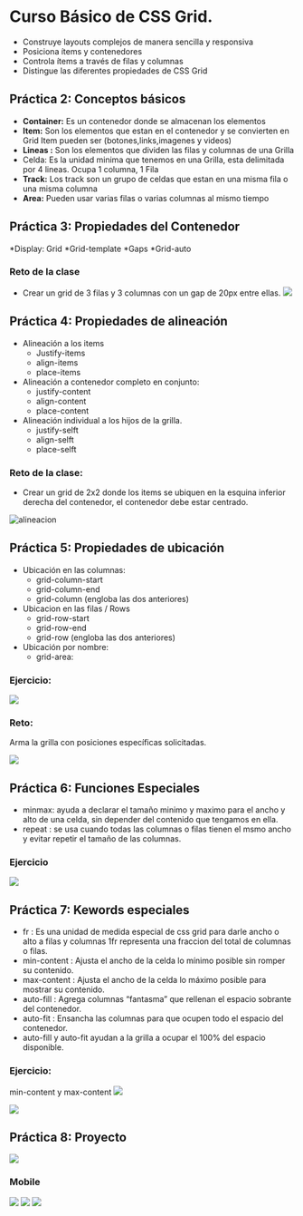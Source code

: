 # Curso Básico de CSS Grid.

- Construye layouts complejos de manera sencilla y responsiva
- Posiciona ítems y contenedores
- Controla ítems a través de filas y columnas
- Distingue las diferentes propiedades de CSS Grid



## Práctica 2: Conceptos básicos

- **Container:** Es un contenedor donde se almacenan los elementos
- **Item:** Son los elementos que estan en el contenedor y se convierten en Grid Item pueden ser (botones,links,imagenes y videos)
- **Lineas :** Son los elementos que dividen las filas y columnas de una Grilla
- Celda: Es la unidad minima que tenemos en una Grilla, esta delimitada por 4 lineas. Ocupa 1 columna, 1 Fila
- **Track:** Los track son un grupo de celdas que estan en una misma fila o una misma columna
- **Area:** Pueden usar varias filas o varias columnas al mismo tiempo

##  Práctica 3: Propiedades del Contenedor
*Display: Grid
*Grid-template
*Gaps
*Grid-auto
### Reto de la clase
- Crear un grid de 3 filas y 3 columnas con un gap de 20px entre ellas.
![](assets/image_1657719981572_0.png)

##  Práctica 4: Propiedades de alineación
- Alineación a los items
	- Justify-items
	- align-items
	- place-items
- Alineación a contenedor completo en conjunto:
	- justify-content
	- align-content
	- place-content
- Alineación individual a los hijos de la grilla.
	- justify-selft
	- align-selft
	- place-selft

### Reto de la clase:
- Crear un grid de 2x2 donde los items se ubiquen en la esquina inferior derecha del contenedor, el contenedor debe estar centrado.

![alineacion](assets/image_1657803989630_0.png)

## Práctica 5: Propiedades de ubicación
- Ubicación en las columnas:
	- grid-column-start
	- grid-column-end
	- grid-column (engloba las dos anteriores)
- Ubicacion en las filas / Rows
	- grid-row-start
	- grid-row-end
	- grid-row   (engloba las dos anteriores)
- Ubicación por nombre:
	- grid-area:
### Ejercicio:

![](assets/image_1657807023034_0.png)

### Reto:
Arma la grilla con posiciones específicas solicitadas.

![](assets/image_1657833097239_0.png)



## Práctica 6: Funciones Especiales
- minmax: ayuda a declarar el tamaño minimo y maximo para el ancho y alto de una celda, sin depender del contenido que tengamos en ella.
- repeat : se usa cuando todas las columnas o filas tienen el msmo ancho y evitar repetir el tamaño de las columnas.
### Ejercicio
![](assets/image_1657835886747_0.png)

## Práctica 7: Kewords especiales
- fr : Es una unidad de medida especial de css grid para darle ancho o alto a filas y columnas 1fr representa una fraccion del total de columnas o filas.
- min-content : Ajusta el ancho de la celda lo mínimo posible sin romper su contenido.
- max-content : Ajusta el ancho de la celda lo máximo posible para mostrar su contenido.
- auto-fill : Agrega columnas “fantasma” que rellenan el espacio sobrante del contenedor.
- auto-fit : Ensancha las columnas para que ocupen todo el espacio del contenedor.
- auto-fill y auto-fit ayudan a la grilla a ocupar el 100% del espacio disponible.
### Ejercicio:
min-content y max-content
![](assets/image_1657836899523_0.png)

![](assets/image_1657837873781_0.png)
## Práctica 8: Proyecto

![](assets/2022-07-14_23h27_31.png)

### Mobile
![](assets/2022-07-14_23h32_22.png)
![](assets/2022-07-14_23h33_58.png)
![](assets/2022-07-14_23h35_46.png)